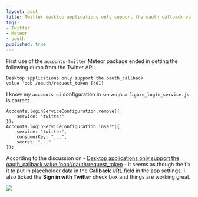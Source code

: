 ```yaml
---
layout: post
title: Twitter desktop applications only support the oauth callback value
tags:
- Twitter
- Meteor
- oauth
published: true
---
```

First use of the `accounts-twitter` Meteor package ended in getting the
following dump from the Twitter API:

    Desktop applications only support the oauth_callback
    value 'oob'/oauth/request_token [401]

I know my `accounts-ui` configuration in `server/configure_login_service.js`
is correct.

    Accounts.loginServiceConfiguration.remove({
        service: "twitter"
    });
    Accounts.loginServiceConfiguration.insert({
        service: "twitter",
        consumerKey: "...",
        secret: "..."
    });

According to the discussion on -
[Desktop applications only support the oauth_callback value 'oob'/oauth/request_token](https://dev.twitter.com/discussions/392) - it
seems as though the fix it to put in placeholder data in the __Callback URL__
field in the app settings. I also ticked the __Sign in with Twitter__ check box
and things are working great.

![](https://drive.google.com/uc?export=download&id=0B0yT30uCaFvvTFI4TmdoUDR1RDg)
